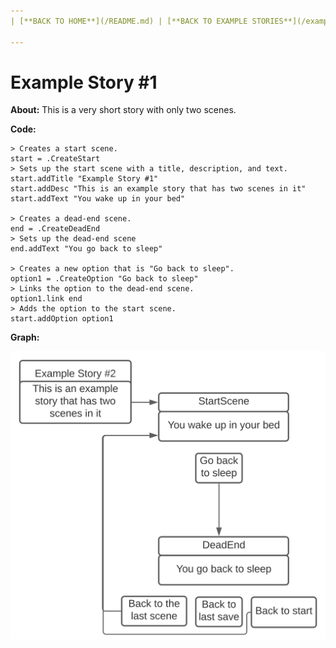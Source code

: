 ```yaml
---
| [**BACK TO HOME**](/README.md) | [**BACK TO EXAMPLE STORIES**](/exampleStorys/MAIN.md) |

---
```


# Example Story #1

**About:** This is a very short story with only two scenes.

**Code:**
```
> Creates a start scene.
start = .CreateStart
> Sets up the start scene with a title, description, and text.
start.addTitle "Example Story #1"
start.addDesc "This is an example story that has two scenes in it"
start.addText "You wake up in your bed"

> Creates a dead-end scene.
end = .CreateDeadEnd
> Sets up the dead-end scene
end.addText "You go back to sleep"

> Creates a new option that is "Go back to sleep".
option1 = .CreateOption "Go back to sleep"
> Links the option to the dead-end scene.
option1.link end
> Adds the option to the start scene.
start.addOption option1
```

**Graph:**

![Example Story #1 Graph](ex1Graph.svg)